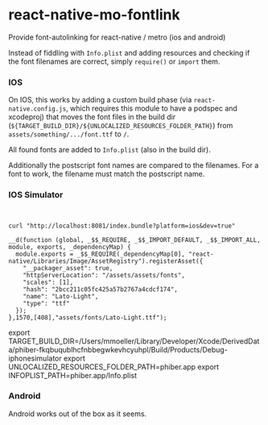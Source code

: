 # react-native-mo-fontlink

Provide font-autolinking for react-native / metro (ios and android)

Instead of fiddling with `Info.plist` and adding resources and checking if the font filenames are correct,
simply `require()` or `import` them.

### IOS

On IOS, this works by adding a custom build phase (via `react-native.config.js`, which requires this module
to have a podspec and xcodeproj) that moves the font files in the build dir
(`${TARGET_BUILD_DIR}/${UNLOCALIZED_RESOURCES_FOLDER_PATH}`) from `assets/something/.../font.ttf` to `/`.

All found fonts are added to `Info.plist` (also in the build dir).

Additionally the postscript font names are compared to the filenames. For a font to work, the filename must
match the postscript name.

### IOS Simulator

```


curl "http://localhost:8081/index.bundle?platform=ios&dev=true"

__d(function (global, _$$_REQUIRE, _$$_IMPORT_DEFAULT, _$$_IMPORT_ALL, module, exports, _dependencyMap) {
  module.exports = _$$_REQUIRE(_dependencyMap[0], "react-native/Libraries/Image/AssetRegistry").registerAsset({
    "__packager_asset": true,
    "httpServerLocation": "/assets/assets/fonts",
    "scales": [1],
    "hash": "2bcc211c05fc425a57b2767a4cdcf174",
    "name": "Lato-Light",
    "type": "ttf"
  });
},1570,[408],"assets/fonts/Lato-Light.ttf");
```

export TARGET_BUILD_DIR=/Users/mmoeller/Library/Developer/Xcode/DerivedData/phiber-fkqbuqublhcfnbbegwkevhcyuhpl/Build/Products/Debug-iphonesimulator
export UNLOCALIZED_RESOURCES_FOLDER_PATH=phiber.app
export INFOPLIST_PATH=phiber.app/Info.plist


### Android

Android works out of the box as it seems.
